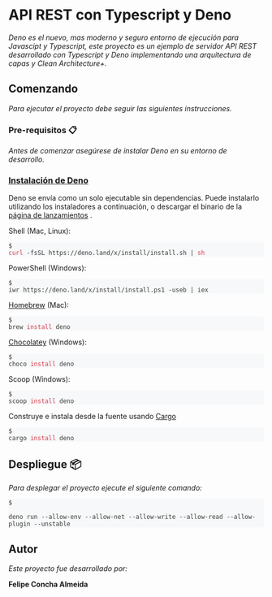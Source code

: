 # API REST con Typescript y Deno

_Deno es el nuevo, mas moderno y seguro entorno de ejecución para Javascipt y Typescript, este proyecto es un ejemplo de servidor API REST desarrollado con Typescript y Deno implementando una arquitectura de capas y Clean Architecture+._

## Comenzando

_Para ejecutar el proyecto debe seguir las siguientes instrucciones._

### Pre-requisitos 📋

_Antes de comenzar asegúrese de instalar Deno en su entorno de desarrollo._

<div class="max-w-screen-sm mx-auto px-4 sm:px-6 md:px-8 mt-20"><a class="hover:underline" href="#installation"><h3 class="font-bold text-xl" id="installation"><font style="vertical-align: inherit;"><font style="vertical-align: inherit;">Instalación de Deno</font></font></h3></a><p class="my-4 text-gray-700"><font style="vertical-align: inherit;"><font style="vertical-align: inherit;">Deno se envía como un solo ejecutable sin dependencias. </font><font style="vertical-align: inherit;">Puede instalarlo utilizando los instaladores a continuación, o descargar el binario de la </font><a href="https://github.com/denoland/deno/releases" class="link"><font style="vertical-align: inherit;">página de lanzamientos</font></a><font style="vertical-align: inherit;"> .</font></font> <a href="https://github.com/denoland/deno/releases" class="link"><font style="vertical-align: inherit;"></font></a><font style="vertical-align: inherit;"></font></p><div class="my-4 text-gray-700"><p class="py-2"><font style="vertical-align: inherit;"><font style="vertical-align: inherit;">Shell (Mac, Linux):</font></font></p><pre class="prism-code language-bash flex overflow-y-auto rounded border border-gray-200 p-1 px-2 sm:px-3" style="color: rgb(57, 58, 52); background-color: rgb(246, 248, 250);"><code class="pr-2 sm:pr-3"><div class="text-gray-400 token-line text-right select-none">$</div></code><code><div class="token-line" style="color: rgb(57, 58, 52);"><span class="token function" style="color: rgb(215, 58, 73);">curl</span><span class="token plain"> -fsSL https://deno.land/x/install/install.sh </span><span class="token operator" style="color: rgb(57, 58, 52);">|</span><span class="token plain"> </span><span class="token function" style="color: rgb(215, 58, 73);">sh</span></div></code></pre></div><div class="my-4 text-gray-700"><p class="mb-2"><font style="vertical-align: inherit;"><font style="vertical-align: inherit;">PowerShell (Windows):</font></font></p><pre class="prism-code language-bash flex overflow-y-auto rounded border border-gray-200 p-1 px-2 sm:px-3" style="color: rgb(57, 58, 52); background-color: rgb(246, 248, 250);"><code class="pr-2 sm:pr-3"><div class="text-gray-400 token-line text-right select-none">$</div></code><code><div class="token-line" style="color: rgb(57, 58, 52);"><span class="token plain">iwr https://deno.land/x/install/install.ps1 -useb </span><span class="token operator" style="color: rgb(57, 58, 52);">|</span><span class="token plain"> iex</span></div></code></pre></div><div class="my-4 text-gray-700"><p class="mb-2"><a href="https://formulae.brew.sh/formula/deno" class="link"><font style="vertical-align: inherit;"><font style="vertical-align: inherit;">Homebrew</font></font></a> <font style="vertical-align: inherit;"><font style="vertical-align: inherit;"> (Mac):</font></font></p><pre class="prism-code language-bash flex overflow-y-auto rounded border border-gray-200 p-1 px-2 sm:px-3" style="color: rgb(57, 58, 52); background-color: rgb(246, 248, 250);"><code class="pr-2 sm:pr-3"><div class="text-gray-400 token-line text-right select-none">$</div></code><code><div class="token-line" style="color: rgb(57, 58, 52);"><span class="token plain">brew </span><span class="token function" style="color: rgb(215, 58, 73);">install</span><span class="token plain"> deno</span></div></code></pre></div><div class="my-4 text-gray-700"><p class="mb-2"><a href="https://chocolatey.org/packages/deno" class="link"><font style="vertical-align: inherit;"><font style="vertical-align: inherit;">Chocolatey</font></font></a> <font style="vertical-align: inherit;"><font style="vertical-align: inherit;"> (Windows):</font></font></p><pre class="prism-code language-bash flex overflow-y-auto rounded border border-gray-200 p-1 px-2 sm:px-3" style="color: rgb(57, 58, 52); background-color: rgb(246, 248, 250);"><code class="pr-2 sm:pr-3"><div class="text-gray-400 token-line text-right select-none">$</div></code><code><div class="token-line" style="color: rgb(57, 58, 52);"><span class="token plain">choco </span><span class="token function" style="color: rgb(215, 58, 73);">install</span><span class="token plain"> deno</span></div></code></pre></div><div class="my-4 text-gray-700"><p class="mb-2"><font style="vertical-align: inherit;"><font style="vertical-align: inherit;">Scoop (Windows):</font></font></p><pre class="prism-code language-bash flex overflow-y-auto rounded border border-gray-200 p-1 px-2 sm:px-3" style="color: rgb(57, 58, 52); background-color: rgb(246, 248, 250);"><code class="pr-2 sm:pr-3"><div class="text-gray-400 token-line text-right select-none">$</div></code><code><div class="token-line" style="color: rgb(57, 58, 52);"><span class="token plain">scoop </span><span class="token function" style="color: rgb(215, 58, 73);">install</span><span class="token plain"> deno</span></div></code></pre></div><div class="my-4 text-gray-700"><p class="py-2"><font style="vertical-align: inherit;"><font style="vertical-align: inherit;">Construye e instala desde la fuente usando </font><a href="https://crates.io/crates/deno" class="link"><font style="vertical-align: inherit;">Cargo</font></a></font> <a href="https://crates.io/crates/deno" class="link"><font style="vertical-align: inherit;"></font></a></p><pre class="prism-code language-bash flex overflow-y-auto rounded border border-gray-200 p-1 px-2 sm:px-3" style="color: rgb(57, 58, 52); background-color: rgb(246, 248, 250);"><code class="pr-2 sm:pr-3"><div class="text-gray-400 token-line text-right select-none">$</div></code><code><div class="token-line" style="color: rgb(57, 58, 52);"><span class="token plain">cargo </span><span class="token function" style="color: rgb(215, 58, 73);">install</span><span class="token plain"> deno</span></div></code></pre></div><p class="my-4 text-gray-700"><font style="vertical-align: inherit;"><font style="vertical-align: inherit;"> </font><font style="vertical-align: inherit;"></font></font> <font style="vertical-align: inherit;"></font></a> <font style="vertical-align: inherit;"></font></p></div>

## Despliegue 📦

_Para desplegar el proyecto ejecute el siguiente comando:_

<pre class="prism-code language-bash flex overflow-y-auto rounded border border-gray-200 p-1 px-2 sm:px-3" style="color: rgb(57, 58, 52); background-color: rgb(246, 248, 250);"><code class="pr-2 sm:pr-3"><div class="text-gray-400 token-line text-right select-none">$</div></code><code><div class="token-line" style="color: rgb(57, 58, 52);"><span class="token plain">
deno run --allow-env --allow-net --allow-write --allow-read --allow-plugin --unstable</span></div></code></pre>


<!--## Construido con 🛠️

* [TypeScript](https://www.typescriptlang.org/) - TypeScript es un superconjunto de JavaScript altamente tipado.
* [Gulp](https://gulpjs.com/) - Framework utilizado para automatizar la compilación del proyecto.-->

## Autor
_Este proyecto fue desarrollado por:_

**Felipe Concha Almeida**<br>
